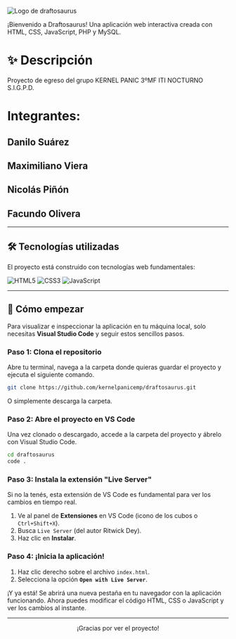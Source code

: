 ![Logo de draftosaurus](https://i.ytimg.com/vi/7QT1-IDtWTk/maxresdefault.jpg)

¡Bienvenido a Draftosaurus! Una aplicación web interactiva creada con HTML, CSS, JavaScript, PHP y MySQL.

# ✨ Descripción

Proyecto de egreso del grupo KERNEL PANIC
3ºMF ITI NOCTURNO
S.I.G.P.D.

# Integrantes:

## Danilo Suárez

## Maximiliano Viera

## Nicolás Piñón

## Facundo Olivera

---

## 🛠️ Tecnologías utilizadas

El proyecto está construido con tecnologías web fundamentales:

![HTML5](https://img.shields.io/badge/HTML5-E34F26?style=for-the-badge&logo=html5&logoColor=white)
![CSS3](https://img.shields.io/badge/CSS3-1572B6?style=for-the-badge&logo=css3&logoColor=white)
![JavaScript](https://img.shields.io/badge/JavaScript-F7DF1E?style=for-the-badge&logo=javascript&logoColor=black)

---

## 🚀 Cómo empezar

Para visualizar e inspeccionar la aplicación en tu máquina local, solo necesitas **Visual Studio Code** y seguir estos sencillos pasos.

### **Paso 1: Clona el repositorio**

Abre tu terminal, navega a la carpeta donde quieras guardar el proyecto y ejecuta el siguiente comando.

```bash
git clone https://github.com/kernelpanicemp/draftosaurus.git
```

O simplemente descarga la carpeta.

### **Paso 2: Abre el proyecto en VS Code**

Una vez clonado o descargado, accede a la carpeta del proyecto y ábrelo con Visual Studio Code.

```bash
cd draftosaurus
code .
```

### **Paso 3: Instala la extensión "Live Server"**

Si no la tenés, esta extensión de VS Code es fundamental para ver los cambios en tiempo real.

1.  Ve al panel de **Extensiones** en VS Code (icono de los cubos o `Ctrl+Shift+X`).
2.  Busca `Live Server` (del autor Ritwick Dey).
3.  Haz clic en **Instalar**.

### **Paso 4: ¡Inicia la aplicación!**

1.  Haz clic derecho sobre el archivo `index.html`.
2.  Selecciona la opción **`Open with Live Server`**.

¡Y ya está! Se abrirá una nueva pestaña en tu navegador con la aplicación funcionando. Ahora puedes modificar el código HTML, CSS o JavaScript y ver los cambios al instante.

---

<p align="center">
  ¡Gracias por ver el proyecto!
</p>
